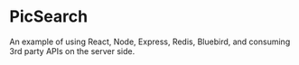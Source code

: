 # PicSearch
An example of using React, Node, Express, Redis, Bluebird, and consuming 3rd party APIs on the server side.
